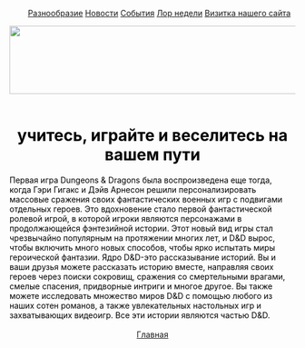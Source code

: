 <!DOCTYPE html>
<html lang="en">
<head>
    <meta charset="UTF-8" />
    <title> Dungeons & Dragons </title>
    <link rel="stylesheet" href="css/stule.css">
    <style>
        body {
            background: url(обоинавизитку.jpg); /* Цвет фона и путь к файлу */
            color: black; /* Цвет текста */
        }
        </style>
</head>
<body>
    <div align="center">
        <ul id="navbar">
            <a href="сайт.html">Разнообразие</a>
            <a href="ньюс.html">Новости</a>
            <a href="ивентс.html">События</a>
            <a href="викньюс.html">Лор недели</a>
            <a href="визитка.html">Визитка нашего сайта</a>
        </ul>
    </div>
    <header>
        <div class="header-bg">
            <img src="лог0.png" width="1000" height="120">
        </div>
    </header>
    <div align="center"><h1> учитесь, играйте и веселитесь на вашем пути </h1></div>
    Первая игра Dungeons & Dragons была воспроизведена еще тогда, когда Гэри Гигакс и Дэйв Арнесон решили персонализировать массовые сражения своих фантастических военных игр с подвигами отдельных героев. Это вдохновение стало первой фантастической ролевой игрой, в которой игроки являются персонажами в продолжающейся фэнтезийной истории. Этот новый вид игры стал чрезвычайно популярным на протяжении многих лет, и D&D вырос, чтобы включить много новых способов, чтобы ярко испытать миры героической фантазии.
    Ядро D&D-это рассказывание историй. Вы и ваши друзья можете рассказать историю вместе, направляя своих героев через поиски сокровищ, сражения со смертельными врагами, смелые спасения, придворные интриги и многое другое. Вы также можете исследовать множество миров D&D с помощью любого из наших сотен романов, а также увлекательных настольных игр и захватывающих видеоигр. Все эти истории являются частью D&D.
    <br><br>
    <div align="center">
        <a href="сайт.html">Главная</a><br>
    </div>
</body>
</html>
